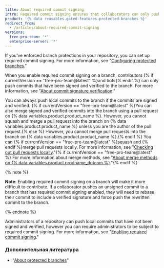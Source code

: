```yaml
---
title: About required commit signing
intro: Required commit signing ensures that collaborators can only push verified signed commits to a protected branch.
product: '{% data reusables.gated-features.protected-branches %}'
redirect_from:
  - /articles/about-required-commit-signing
versions:
  free-pro-team: '*'
  enterprise-server: '*'
---
```


If you've enforced branch protections in your repository, you can set up required commit signing. For more information, see "[Configuring protected branches](/articles/configuring-protected-branches/)."

When you enable required commit signing on a branch, contributors {% if currentVersion == "free-pro-team@latest" %}and bots{% endif %} can only push commits that have been signed and verified to the branch. For more information, see "[About commit signature verification](/articles/about-commit-signature-verification)."

You can always push local commits to the branch if the commits are signed and verified. {% if currentVersion == "free-pro-team@latest" %}You can also merge signed and verified commits into the branch using a pull request on {% data variables.product.product_name %}. However, you cannot squash and merge a pull request into the branch on {% data variables.product.product_name %} unless you are the author of the pull request.{% else %} However, you cannot merge pull requests into the branch on {% data variables.product.product_name %}.{% endif %} You can {% if currentVersion == "free-pro-team@latest" %}squash and {% endif %}merge pull requests locally. For more information, see "[Checking out pull requests locally](/github/collaborating-with-issues-and-pull-requests/checking-out-pull-requests-locally)."{% if currentVersion == "free-pro-team@latest" %} For more information about merge methods, see "[About merge methods on {% data variables.product.prodname_dotcom %}](/github/administering-a-repository/about-merge-methods-on-github)."{% endif %}

{% note %}

**Note:** Enabling required commit signing on a branch will make it more difficult to contribute. If a collaborator pushes an unsigned commit to a branch that has required commit signing enabled, they will need to rebase their commit to include a verified signature and force push the rewritten commit to the branch.

{% endnote %}

Administrators of a repository can push local commits that have not been signed and verified, however you can require administrators to be subject to required commit signing. For more information, see "[Enabling required commit signing](/articles/enabling-required-commit-signing)."

### Дополнительная литература

- "[About protected branches](/articles/about-protected-branches)"
